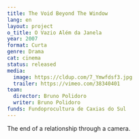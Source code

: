 ```yaml
---
title: The Void Beyond The Window
lang: en
layout: project
o_title: O Vazio Além da Janela
year: 2007
format: Curta
genre: Drama
cat: cinema
status: released
media:
  image: https://cldup.com/7_Ymwfdsf3.jpg
  trailer: https://vimeo.com/38340401
team:
  director: Bruno Polidoro
  writer: Bruno Polidoro
funds: Fundoprocultura de Caxias do Sul
---
```


The end of a relationship through a camera.
